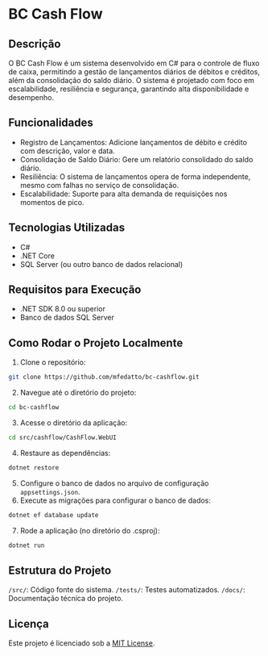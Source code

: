 # BC Cash Flow

## Descrição

O BC Cash Flow é um sistema desenvolvido em C# para o controle de fluxo de caixa, permitindo a gestão de lançamentos
diários de débitos e créditos, além da consolidação do saldo diário. O sistema é projetado com foco em escalabilidade,
resiliência e segurança, garantindo alta disponibilidade e desempenho.

## Funcionalidades

- Registro de Lançamentos: Adicione lançamentos de débito e crédito com descrição, valor e data.
- Consolidação de Saldo Diário: Gere um relatório consolidado do saldo diário.
- Resiliência: O sistema de lançamentos opera de forma independente, mesmo com falhas no serviço de consolidação.
- Escalabilidade: Suporte para alta demanda de requisições nos momentos de pico.

## Tecnologias Utilizadas

- C#
- .NET Core
- SQL Server (ou outro banco de dados relacional)

## Requisitos para Execução

- .NET SDK 8.0 ou superior
- Banco de dados SQL Server

## Como Rodar o Projeto Localmente

1. Clone o repositório:

```bash
git clone https://github.com/mfedatto/bc-cashflow.git
```

2. Navegue até o diretório do projeto:

```bash
cd bc-cashflow
```

3. Acesse o diretório da aplicação:

```bash
cd src/cashflow/CashFlow.WebUI
```

4. Restaure as dependências:

```bash
dotnet restore
```

5. Configure o banco de dados no arquivo de configuração `appsettings.json`.
6. Execute as migrações para configurar o banco de dados:

```bash
dotnet ef database update
```

7. Rode a aplicação (no diretório do .csproj):

```bash
dotnet run
```

## Estrutura do Projeto

`/src/`: Código fonte do sistema.
`/tests/`: Testes automatizados.
`/docs/`: Documentação técnica do projeto.

## Licença

Este projeto é licenciado sob a [MIT License](LICENSE).

